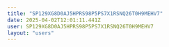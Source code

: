 ```yaml
---
title: "SP129XG8D0AJ5HPRS98P5PS7X1RSNQ26T0H9MEHV7"
date: 2025-04-02T12:01:11.441Z
user: SP129XG8D0AJ5HPRS98P5PS7X1RSNQ26T0H9MEHV7
layout: "users"
---
```

    
